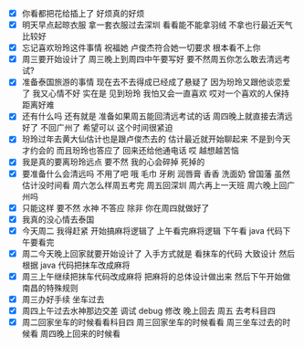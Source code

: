 - [x] 你看都把花给插上了 好烦真的好烦 
- [x] 明天早点起晾衣服 拿一套衣服过去深圳 看看能不能拿羽绒 不拿也行最近天气比较好 
- [x] 忘记喜欢玢玲这件事情 祝福她 卢俊杰符合她一切要求 根本看不上你
- [x] 周三要开始设计了 周三晚上到周四中午要写好 要不然周五你怎么敢去清远考试?
- [x] 准备泰国旅游的事情 现在去不去得成已经成了悬疑了 因为玢玲又跟他谈恋爱了 我又心情不好 实在是 见到玢玲 我怕又会一直喜欢 哎对一个喜欢的人保持距离好难
- [x] 还有什么吗 还有就是 准备如果周五能回清远考试的话 周四晚上就直接去清远好了 不回广州了 希望可以 这个时间很紧迫 
- [x] 玢玲过年去黄大仙估计也是跟卢俊杰去的 估计最近就开始聊起来 不是到今天才约会的 而且玢玲也答应了  回来还给他通电话 哎 越想越苦恼
- [x] 我是真的要离玢玲远点 要不然 我的心会碎掉 死掉的
- [x] 要准备什么会清远吗 不用了吧 哦 毛巾 牙刷 润唇膏 香香 洗面奶 曾国藩 虽然估计没时间看 周六怎么样周五考完 周五回深圳 周六再上一天班 周六晚上回广州吗
- [x] 只能这样 要不然 水神 不答应 除非 你在周四就做好了
- [x] 我真的没心情去泰国 
- [x] 今天周二 我得赶紧 开始搞麻将逻辑了 上午看完麻将逻辑 下午看 java 代码下午要看完
- [x] 周二今天晚上回家就要开始设计了 入手方式就是 看抹车的代码 大致设计 然后 根据 java 代码把抹车改成麻将
- [x] 周三上午继续把抹车代码改成麻将 把麻将的总体设计做出来 然后下午开始做南昌的特殊规则
- [x] 周三办好手续 坐车过去
- [x] 周四上午过去水神那边交差 调试 debug 修改 晚上回去  周五 去考科目四
- [x] 周二回家坐车的时候看看科目四  周三回家坐车的时候看看 周三坐车过去的时候看 周四晚上回来的时候看
